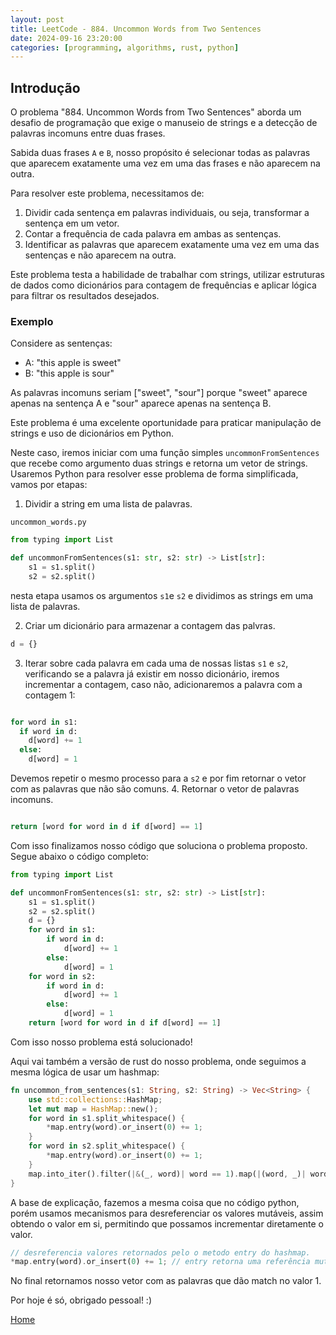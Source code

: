 ```yaml
---
layout: post
title: LeetCode - 884. Uncommon Words from Two Sentences
date: 2024-09-16 23:20:00
categories: [programming, algorithms, rust, python]
---
```




## Introdução

O problema "884. Uncommon Words from Two Sentences" aborda um desafio de programação que exige o manuseio de strings e a detecçăo de palavras incomuns entre duas frases.

Sabida duas frases `A` e `B`, nosso propósito é selecionar todas as palavras que aparecem exatamente uma vez em uma das frases e não aparecem na outra. 

Para resolver este problema, necessitamos de:
1. Dividir cada sentença em palavras individuais, ou seja, transformar a sentença em um vetor.
2. Contar a frequência de cada palavra em ambas as sentenças.
3. Identificar as palavras que aparecem exatamente uma vez em uma das sentenças e não aparecem na outra.

Este problema testa a habilidade de trabalhar com strings, utilizar estruturas de dados como dicionários para contagem de frequências e aplicar lógica para filtrar os resultados desejados.

### Exemplo

Considere as sentenças:
- A: "this apple is sweet"
- B: "this apple is sour"

As palavras incomuns seriam ["sweet", "sour"] porque "sweet" aparece apenas na sentença A e "sour" aparece apenas na sentença B.

Este problema é uma excelente oportunidade para praticar manipulação de strings e uso de dicionários em Python.


Neste caso, iremos iniciar com uma função simples `uncommonFromSentences` que recebe como argumento duas strings e retorna um vetor de strings.
Usaremos Python para resolver esse problema de forma simplificada, vamos por etapas:

1. Dividir a string em uma lista de palavras.

`uncommon_words.py`
```py
from typing import List

def uncommonFromSentences(s1: str, s2: str) -> List[str]:
    s1 = s1.split()
    s2 = s2.split()
```
nesta etapa usamos os argumentos `s1`e `s2` e dividimos as strings em uma lista de palavras.

2. Criar um dicionário para armazenar a contagem das palvras.

```py
d = {}
```

3. Iterar sobre cada palavra em cada uma de nossas listas `s1` e `s2`, verificando se a palavra já existir em nosso dicionário, iremos incrementar a contagem, caso não, adicionaremos a palavra com a contagem 1:

```py

for word in s1:
  if word in d:
    d[word] += 1
  else:
    d[word] = 1
```

Devemos repetir o mesmo processo para a `s2` e por fim retornar o vetor com as palavras que não são comuns.
4. Retornar o vetor de palavras incomuns.

```py

return [word for word in d if d[word] == 1]
```

Com isso finalizamos nosso código que soluciona o problema proposto.
Segue abaixo o código completo:

```py
from typing import List

def uncommonFromSentences(s1: str, s2: str) -> List[str]:
    s1 = s1.split()
    s2 = s2.split()
    d = {}
    for word in s1:
        if word in d:
            d[word] += 1
        else:
            d[word] = 1
    for word in s2:
        if word in d:
            d[word] += 1
        else:
            d[word] = 1
    return [word for word in d if d[word] == 1]
```

Com isso nosso problema está solucionado!

Aqui vai também a versão de rust do nosso problema, onde seguimos a mesma lógica de usar um hashmap:

```rs
fn uncommon_from_sentences(s1: String, s2: String) -> Vec<String> {
    use std::collections::HashMap;
    let mut map = HashMap::new();
    for word in s1.split_whitespace() {
        *map.entry(word).or_insert(0) += 1;
    }
    for word in s2.split_whitespace() {
        *map.entry(word).or_insert(0) += 1;
    }
    map.into_iter().filter(|&(_, word)| word == 1).map(|(word, _)| word.to_string()).collect()
}
```

A base de explicação, fazemos a mesma coisa que no código python, porém usamos mecanismos para desreferenciar os valores mutáveis, assim obtendo o valor em si, permitindo que possamos incrementar diretamente o valor.

```rs
// desreferencia valores retornados pelo o metodo entry do hashmap.
*map.entry(word).or_insert(0) += 1; // entry retorna uma referência mutável &mut V
```

No final retornamos nosso vetor com as palavras que dão match no valor 1.

Por hoje é só, obrigado pessoal! :)

[Home](/)